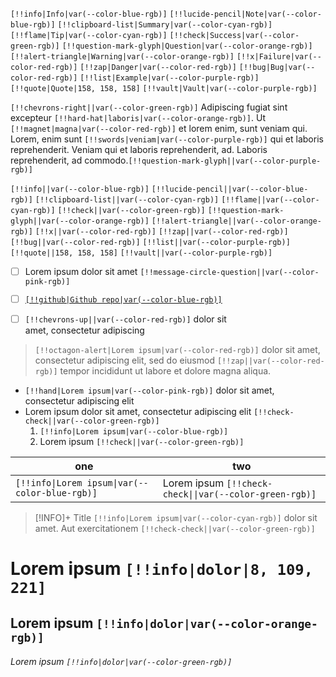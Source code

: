 `[!!info|Info|var(--color-blue-rgb)]` `[!!lucide-pencil|Note|var(--color-blue-rgb)]` `[!!clipboard-list|Summary|var(--color-cyan-rgb)]`  `[!!flame|Tip|var(--color-cyan-rgb)]` `[!!check|Success|var(--color-green-rgb)]` `[!!question-mark-glyph|Question|var(--color-orange-rgb)]` `[!!alert-triangle|Warning|var(--color-orange-rgb)]` `[!!x|Failure|var(--color-red-rgb)]` `[!!zap|Danger|var(--color-red-rgb)]` `[!!bug|Bug|var(--color-red-rgb)]` `[!!list|Example|var(--color-purple-rgb)]` `[!!quote|Quote|158, 158, 158]` `[!!vault|Vault|var(--color-purple-rgb)]`



`[!!chevrons-right||var(--color-green-rgb)]` Adipiscing fugiat sint excepteur `[!!hard-hat|laboris|var(--color-orange-rgb)]`. Ut `[!!magnet|magna|var(--color-red-rgb)]`  et lorem enim, sunt veniam qui. Lorem, enim sunt `[!!swords|veniam|var(--color-purple-rgb)]`  qui et laboris reprehenderit. Veniam qui et laboris reprehenderit, ad. Laboris reprehenderit, ad commodo.`[!!question-mark-glyph||var(--color-purple-rgb)]` 



`[!!info||var(--color-blue-rgb)]` `[!!lucide-pencil||var(--color-blue-rgb)]` `[!!clipboard-list||var(--color-cyan-rgb)]`  `[!!flame||var(--color-cyan-rgb)]` `[!!check||var(--color-green-rgb)]` `[!!question-mark-glyph||var(--color-orange-rgb)]` `[!!alert-triangle||var(--color-orange-rgb)]` `[!!x||var(--color-red-rgb)]` `[!!zap||var(--color-red-rgb)]` `[!!bug||var(--color-red-rgb)]` `[!!list||var(--color-purple-rgb)]` `[!!quote||158, 158, 158]` `[!!vault||var(--color-purple-rgb)]`



- [ ] Lorem ipsum dolor sit amet `[!!message-circle-question||var(--color-pink-rgb)]`
- [ ] [`[!!github|Github repo|var(--color-blue-rgb)]`](https://github.com/gapmiss/inline-callouts/)
- [ ] `[!!chevrons-up||var(--color-red-rgb)]`  dolor sit amet, consectetur adipiscing



> `[!!octagon-alert|Lorem ipsum|var(--color-red-rgb)]`  dolor sit amet, consectetur adipiscing elit, sed do eiusmod `[!!zap||var(--color-red-rgb)]` tempor incididunt ut labore et dolore magna aliqua.



- `[!!hand|Lorem ipsum|var(--color-pink-rgb)]` dolor sit amet, consectetur adipiscing elit
- Lorem ipsum dolor sit amet, consectetur adipiscing elit `[!!check-check||var(--color-green-rgb)]`
	1. `[!!info|Lorem ipsum|var(--color-blue-rgb)]`
	2. Lorem ipsum `[!!check||var(--color-green-rgb)]`



| one | two |
| --- |  --- |
| `[!!info\|Lorem ipsum\|var(--color-blue-rgb)]` | Lorem ipsum `[!!check-check\|\|var(--color-green-rgb)]` |



> [!INFO]+ Title
> `[!!info|Lorem ipsum|var(--color-cyan-rgb)]` dolor sit amet. Aut exercitationem `[!!check-check||var(--color-green-rgb)]`



# Lorem ipsum `[!!info|dolor|8, 109, 221]`

## Lorem ipsum `[!!info|dolor|var(--color-orange-rgb)]`

###### Lorem ipsum `[!!info|dolor|var(--color-green-rgb)]`

